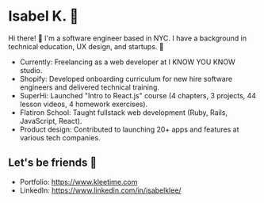 # Isabel K. 🤠
Hi there! 👋 I'm a software engineer based in NYC. I have a background in technical education, UX design, and startups. 💙

* Currently: Freelancing as a web developer at I KNOW YOU KNOW studio.
* Shopify: Developed onboarding curriculum for new hire software engineers and delivered technical training.
* SuperHi: Launched "Intro to React.js" course (4 chapters, 3 projects, 44 lesson videos, 4 homework exercises).
* Flatiron School: Taught fullstack web development (Ruby, Rails, JavaScript, React).
* Product design: Contributed to launching 20+ apps and features at various tech companies.

## Let's be friends 🍊
* Portfolio: https://www.kleetime.com
* LinkedIn: https://www.linkedin.com/in/isabelklee/
